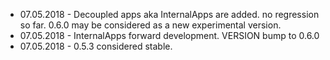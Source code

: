 * 07.05.2018 - Decoupled apps aka InternalApps are added. no regression so far. 0.6.0 may be considered as a new experimental version.
* 07.05.2018 - InternalApps forward development. VERSION bump to 0.6.0
* 07.05.2018 - 0.5.3 considered stable.
